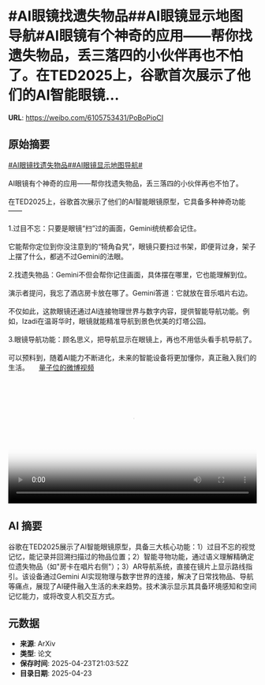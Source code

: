 # #AI眼镜找遗失物品##AI眼镜显示地图导航#AI眼镜有个神奇的应用——帮你找遗失物品，丢三落四的小伙伴再也不怕了。在TED2025上，谷歌首次展示了他们的AI智能眼镜...

**URL**: https://weibo.com/6105753431/PoBoPioCI

## 原始摘要

<a href="https://m.weibo.cn/search?containerid=231522type%3D1%26t%3D10%26q%3D%23AI%E7%9C%BC%E9%95%9C%E6%89%BE%E9%81%97%E5%A4%B1%E7%89%A9%E5%93%81%23&amp;extparam=%23AI%E7%9C%BC%E9%95%9C%E6%89%BE%E9%81%97%E5%A4%B1%E7%89%A9%E5%93%81%23" data-hide=""><span class="surl-text">#AI眼镜找遗失物品#</span></a><a href="https://m.weibo.cn/search?containerid=231522type%3D1%26t%3D10%26q%3D%23AI%E7%9C%BC%E9%95%9C%E6%98%BE%E7%A4%BA%E5%9C%B0%E5%9B%BE%E5%AF%BC%E8%88%AA%23&amp;extparam=%23AI%E7%9C%BC%E9%95%9C%E6%98%BE%E7%A4%BA%E5%9C%B0%E5%9B%BE%E5%AF%BC%E8%88%AA%23" data-hide=""><span class="surl-text">#AI眼镜显示地图导航#</span></a><br><br>AI眼镜有个神奇的应用——帮你找遗失物品，丢三落四的小伙伴再也不怕了。<br><br>在TED2025上，谷歌首次展示了他们的AI智能眼镜原型，它具备多种神奇功能——<br><br>1.过目不忘：只要是眼镜“扫”过的画面，Gemini统统都会记住。<br><br>它能帮你定位到你没注意到的“犄角旮旯”，眼镜只要扫过书架，即便背过身，架子上摆了什么，都逃不过Gemini的法眼。<br><br>2.找遗失物品：Gemini不但会帮你记住画面，具体摆在哪里，它也能理解到位。<br><br>演示者提问，我忘了酒店房卡放在哪了。Gemini答道：它就放在音乐唱片右边。<br><br>不仅如此，这款眼镜还通过AI连接物理世界与数字内容，提供智能导航功能。例如，Izadi在温哥华时，眼镜就能精准导航到景色优美的灯塔公园。<br><br>3.眼镜导航功能：顾名思义，把导航显示在眼镜上，再也不用低头看手机导航了。<br><br>可以预料到，随着AI能力不断进化，未来的智能设备将更加懂你，真正融入我们的生活。 <a href="https://video.weibo.com/show?fid=1034:5158635588747276" data-hide=""><span class="url-icon"><img style="width: 1rem;height: 1rem" src="https://h5.sinaimg.cn/upload/2015/09/25/3/timeline_card_small_video_default.png" referrerpolicy="no-referrer"></span><span class="surl-text">量子位的微博视频</span></a><br clear="both"><div style="clear: both"></div><video controls="controls" poster="https://tvax1.sinaimg.cn/orj480/006Fd7o3ly1i0quazr9esj30k00k00tn.jpg" style="width: 100%"><source src="https://f.video.weibocdn.com/o0/PwBSzpRUlx08nHokL5BC01041200jTAE0E010.mp4?label=mp4_720p&amp;template=720x720.24.0&amp;ori=0&amp;ps=1CwnkDw1GXwCQx&amp;Expires=1745445761&amp;ssig=dITqfwt0q7&amp;KID=unistore,video"><source src="https://f.video.weibocdn.com/o0/IyqWmJHDlx08nHokKK0U01041200bBdt0E010.mp4?label=mp4_hd&amp;template=540x540.24.0&amp;ori=0&amp;ps=1CwnkDw1GXwCQx&amp;Expires=1745445761&amp;ssig=oDjjoLA4PG&amp;KID=unistore,video"><source src="https://f.video.weibocdn.com/o0/h32Jwp1elx08nHokghRS010412006z6n0E010.mp4?label=mp4_ld&amp;template=360x360.24.0&amp;ori=0&amp;ps=1CwnkDw1GXwCQx&amp;Expires=1745445761&amp;ssig=y6XqShRdtU&amp;KID=unistore,video"><p>视频无法显示，请前往<a href="https://video.weibo.com/show?fid=1034%3A5158635588747276" target="_blank" rel="noopener noreferrer">微博视频</a>观看。</p></video>

## AI 摘要

谷歌在TED2025展示了AI智能眼镜原型，具备三大核心功能：1）过目不忘的视觉记忆，能记录并回溯扫描过的物品位置；2）智能寻物功能，通过语义理解精确定位遗失物品（如"房卡在唱片右侧"）；3）AR导航系统，直接在镜片上显示路线指引。该设备通过Gemini AI实现物理与数字世界的连接，解决了日常找物品、导航等痛点，展现了AI硬件融入生活的未来趋势。技术演示显示其具备环境感知和空间记忆能力，或将改变人机交互方式。

## 元数据

- **来源**: ArXiv
- **类型**: 论文
- **保存时间**: 2025-04-23T21:03:52Z
- **目录日期**: 2025-04-23
